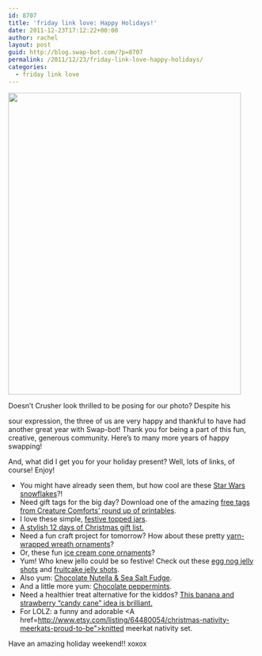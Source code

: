 ```yaml
---
id: 8707
title: 'friday link love: Happy Holidays!'
date: 2011-12-23T17:12:22+00:00
author: rachel
layout: post
guid: http://blog.swap-bot.com/?p=8707
permalink: /2011/12/23/friday-link-love-happy-holidays/
categories:
  - friday link love
---
```

<img src="http://blog.swap-bot.com/wp-content/uploads/2011/12/holidayphoto.jpg" alt="" title="holidayphoto" width="470" height="610" class="alignnone size-full wp-image-8709" srcset="http://blog.swap-bot.com/wp-content/uploads/2011/12/holidayphoto-231x300.jpg 231w, http://blog.swap-bot.com/wp-content/uploads/2011/12/holidayphoto.jpg 470w" sizes="(max-width: 470px) 100vw, 470px" />

Doesn&#8217;t Crusher look thrilled to be posing for our photo? Despite his 

<div style="display: none">
  <a href='http://buylevitraonline-24h.com/' title='buy levitra'>buy levitra</a>
</div>

sour expression, the three of us are very happy and thankful to have had another great year with Swap-bot! Thank you for being a part of this fun, creative, generous community. Here&#8217;s to many more years of happy swapping!

And, what did I get you for your holiday present? Well, lots of links, of course! Enjoy!

  * You might have already seen them, but how cool are these [Star Wars snowflakes](http://mattersofgrey.com/diy-star-wars-snowflakes/)?!
  * Need gift tags for the big day? Download one of the amazing [free tags from Creature Comforts&#8217; round up of printables](http://www.creaturecomfortsblog.com/home/2011/12/22/holiday-roundup-awesome-free-gift-tag-printables.html).
  * I love these simple, [festive topped jars](http://www.youaremyfave.com/2011/12/06/festive-topped-jars-are-my-fave/).
  * [A stylish 12 days of Christmas gift list.](http://mightygirl.com/2011/12/13/12-days-of-christmas-gifts/)
  * Need a fun craft project for tomorrow? How about these pretty [yarn-wrapped wreath ornaments](http://christopherandtia.blogspot.com/2010/12/handmade-yarn-wreath-ornaments-2010.html)?
  * Or, these fun [ice cream cone ornaments](http://linesacrossmyface.blogspot.com/2011/12/ice-cream-ornaments-christmas-ornament.html)?
  * Yum! Who knew jello could be so festive! Check out these [egg nog jelly shots](http://jelly-shot-test-kitchen.blogspot.com/2011/12/eggnog-jelly-shots.html) and [fruitcake jelly shots](http://jelly-shot-test-kitchen.blogspot.com/2011/12/fruitcake-jelly-shots.html).
  * Also yum: [Chocolate Nutella & Sea Salt Fudge](http://tastykitchen.com/blog/2011/12/chocolate-nutella-sea-salt-fudge/).
  * And a little more yum: [Chocolate peppermints](http://shewearsmanyhats.com/2011/12/chocolate-peppermints/).
  * Need a healthier treat alternative for the kiddos? [This banana and strawberry &#8220;candy cane&#8221; idea is brilliant.](http://makedoandfriend.blogspot.com/2011/12/what-kiddos-ate-for-christmas_20.html)
  * For LOLZ: a funny and adorable <A href=http://www.etsy.com/listing/64480054/christmas-nativity-meerkats-proud-to-be">knitted meerkat nativity set</a>.

Have an amazing holiday weekend!! xoxox